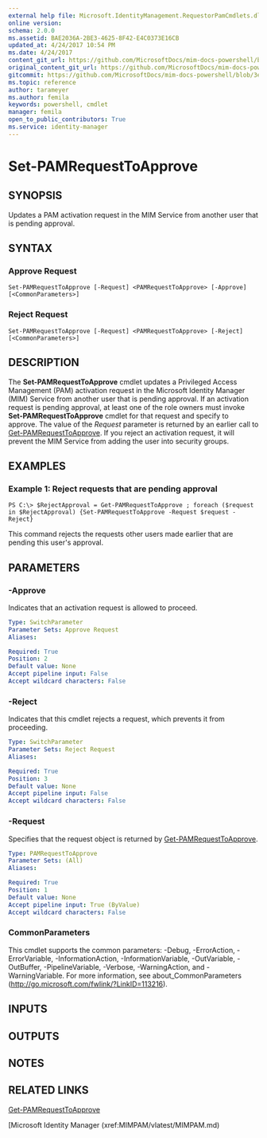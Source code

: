 ```yaml
---
external help file: Microsoft.IdentityManagement.RequestorPamCmdlets.dll-Help.xml
online version: 
schema: 2.0.0
ms.assetid: BAE2036A-2BE3-4625-8F42-E4C0373E16CB
updated_at: 4/24/2017 10:54 PM
ms.date: 4/24/2017
content_git_url: https://github.com/MicrosoftDocs/mim-docs-powershell/blob/master/mim-cmdlets/MIMPAM/vlatest/Set-PAMRequestToApprove.md
original_content_git_url: https://github.com/MicrosoftDocs/mim-docs-powershell/blob/master/mim-cmdlets/MIMPAM/vlatest/Set-PAMRequestToApprove.md
gitcommit: https://github.com/MicrosoftDocs/mim-docs-powershell/blob/3e9264276b5141f0a82bd9905d67bb4900c9c2b3/mim-cmdlets/MIMPAM/vlatest/Set-PAMRequestToApprove.md
ms.topic: reference
author: tarameyer
ms.author: femila
keywords: powershell, cmdlet
manager: femila
open_to_public_contributors: True
ms.service: identity-manager
---
```


# Set-PAMRequestToApprove

## SYNOPSIS
Updates a PAM activation request in the MIM Service from another user that is pending approval.

## SYNTAX

### Approve Request
```
Set-PAMRequestToApprove [-Request] <PAMRequestToApprove> [-Approve] [<CommonParameters>]
```

### Reject Request
```
Set-PAMRequestToApprove [-Request] <PAMRequestToApprove> [-Reject] [<CommonParameters>]
```

## DESCRIPTION
The **Set-PAMRequestToApprove** cmdlet updates a Privileged Access Management (PAM) activation request in the Microsoft Identity Manager (MIM) Service from another user that is pending approval.
If an activation request is pending approval, at least one of the role owners must invoke **Set-PAMRequestToApprove** cmdlet for that request and specify to approve.
The value of the *Request* parameter is returned by an earlier call to [Get-PAMRequestToApprove](./Get-PAMRequestToApprove.md).
If you reject an activation request, it will prevent the MIM Service from adding the user into security groups.

## EXAMPLES

### Example 1: Reject requests that are pending approval
```
PS C:\> $RejectApproval = Get-PAMRequestToApprove ; foreach ($request in $RejectApproval) {Set-PAMRequestToApprove -Request $request -Reject}
```

This command rejects the requests other users made earlier that are pending this user's approval.

## PARAMETERS

### -Approve
Indicates that an activation request is allowed to proceed.

```yaml
Type: SwitchParameter
Parameter Sets: Approve Request
Aliases: 

Required: True
Position: 2
Default value: None
Accept pipeline input: False
Accept wildcard characters: False
```

### -Reject
Indicates that this cmdlet rejects a request, which prevents it from proceeding.

```yaml
Type: SwitchParameter
Parameter Sets: Reject Request
Aliases: 

Required: True
Position: 3
Default value: None
Accept pipeline input: False
Accept wildcard characters: False
```

### -Request
Specifies that the request object is returned by [Get-PAMRequestToApprove](./Get-PAMRequestToApprove.md).

```yaml
Type: PAMRequestToApprove
Parameter Sets: (All)
Aliases: 

Required: True
Position: 1
Default value: None
Accept pipeline input: True (ByValue)
Accept wildcard characters: False
```

### CommonParameters
This cmdlet supports the common parameters: -Debug, -ErrorAction, -ErrorVariable, -InformationAction, -InformationVariable, -OutVariable, -OutBuffer, -PipelineVariable, -Verbose, -WarningAction, and -WarningVariable. For more information, see about_CommonParameters (http://go.microsoft.com/fwlink/?LinkID=113216).

## INPUTS

## OUTPUTS

## NOTES

## RELATED LINKS

[Get-PAMRequestToApprove](xref:MIMPAM/vlatest/Get-PAMRequestToApprove.md)

[Microsoft Identity Manager (xref:MIMPAM/vlatest/MIMPAM.md)
